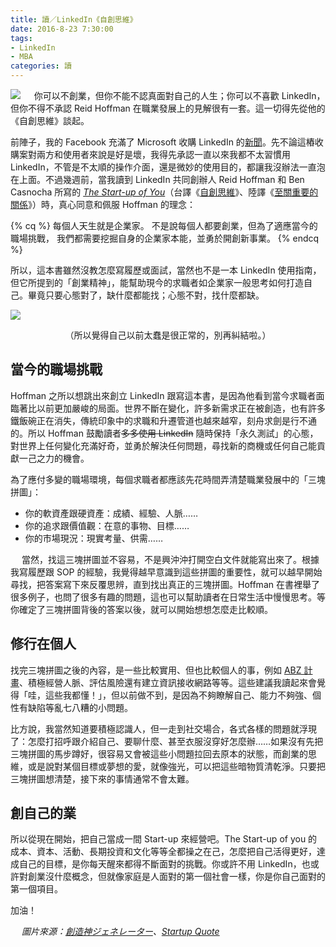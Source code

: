 ```yaml
---
title: 讀／LinkedIn《自創思維》
date: 2016-8-23 7:30:00
tags:
- LinkedIn
- MBA
categories: 讀
---
```

![](cover.png)
　
你可以不創業，但你不能不認真面對自己的人生；你可以不喜歡 LinkedIn，但你不得不承認 Reid Hoffman 在職業發展上的見解很有一套。這一切得先從他的《自創思維》談起。<!--more-->

前陣子，我的 Facebook 充滿了 Microsoft 收購 LinkedIn 的[新聞](http://technews.tw/2016/06/13/microsoft-purchase-linkedin/)。先不論這樁收購案對兩方和使用者來說是好是壞，我得先承認一直以來我都不太習慣用 LinkedIn，不管是不太順的操作介面，還是微妙的使用目的，都讓我沒辦法一直泡在上面。不過幾週前，當我讀到 LinkedIn 共同創辦人 Reid Hoffman 和 Ben Casnocha 所寫的 [*The Start-up of You*](http://www.thestartupofyou.com/)（台譯《[自創思維](http://www.taaze.tw/sing.html?pid=11100774707)》、陸譯《[至關重要的關係](https://book.douban.com/subject/24530336/)》）時，真心同意和佩服 Hoffman 的理念：

{% cq %}
每個人天生就是企業家。
不是說每個人都要創業，但為了適應當今的職場挑戰，
我們都需要挖掘自身的企業家本能，並勇於開創新事業。
{% endcq %}

所以，這本書雖然沒教怎麼寫履歷或面試，當然也不是一本 LinkedIn 使用指南，但它所提到的「創業精神」，能幫助現今的求職者如企業家一般思考如何打造自己。畢竟只要心態對了，缺什麼都能找；心態不對，找什麼都缺。

![](hoffman.png)
<center>（所以覺得自己以前太蠢是很正常的，別再糾結啦。）</center>

## 當今的職場挑戰

Hoffman 之所以想跳出來創立 LinkedIn 跟寫這本書，是因為他看到當今求職者面臨著比以前更加嚴峻的局面。世界不斷在變化，許多新需求正在被創造，也有許多鐵飯碗正在消失，傳統印象中的求職和升遷管道也越來越窄，刻舟求劍是行不通的。所以 Hoffman 鼓勵讀者~~多多使用 LinkedIn~~ 隨時保持「永久測試」的心態，對世界上任何變化充滿好奇，並勇於解決任何問題，尋找新的商機或任何自己能貢獻一己之力的機會。

為了應付多變的職場環境，每個求職者都應該先花時間弄清楚職業發展中的「三塊拼圖」：

* 你的軟資產跟硬資產：成績、經驗、人脈……
* 你的追求跟價值觀：在意的事物、目標……
* 你的市場現況：現實考量、供需……

　
當然，找這三塊拼圖並不容易，不是興沖沖打開空白文件就能寫出來了。根據我寫履歷跟 SOP 的經驗，我覺得越早意識到這些拼圖的重要性，就可以越早開始尋找，把答案寫下來反覆思辨，直到找出真正的三塊拼圖。Hoffman 在書裡舉了很多例子，也問了很多有趣的問題，這也可以幫助讀者在日常生活中慢慢思考。等你確定了三塊拼圖背後的答案以後，就可以開始想想怎麼走比較順。

## 修行在個人

找完三塊拼圖之後的內容，是一些比較實用、但也比較個人的事，例如 [ABZ 計畫](https://www.darencademy.com/article/view/id/12978)、積極經營人脈、評估風險還有建立資訊接收網路等等。這些建議我讀起來會覺得「哇，這些我都懂！」，但以前做不到，是因為不夠瞭解自己、能力不夠強、個性有缺陷等亂七八糟的小問題。

比方說，我當然知道要積極認識人，但一走到社交場合，各式各樣的問題就浮現了：怎麼打招呼跟介紹自己、要聊什麼、甚至衣服沒穿好怎麼辦……如果沒有先把三塊拼圖的馬步蹲好，很容易又會被這些小問題拉回去原本的狀態，而創業的思維，或是說對某個目標或夢想的愛，就像強光，可以把這些暗物質清乾淨。只要把三塊拼圖想清楚，接下來的事情通常不會太難。

## 創自己的業

所以從現在開始，把自己當成一間 Start-up 來經營吧。The Start-up of you 的成本、資本、活動、長期投資和文化等等全都操之在己，怎麼把自己活得更好，達成自己的目標，是你每天醒來都得不斷面對的挑戰。你或許不用 LinkedIn，也或許對創業沒什麼概念，但就像家庭是人面對的第一個社會一樣，你是你自己面對的第一個項目。


加油！

　
*圖片來源：[創造神ジェネレーター](http://bzmm.jp/demiurge/)、[Startup Quote](http://startupquote.com/post/855482768)*